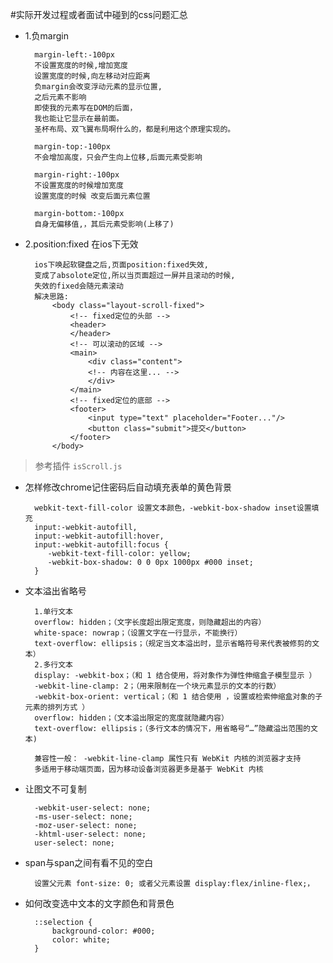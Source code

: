 #实际开发过程或者面试中碰到的css问题汇总
* 1.负margin
    
        margin-left:-100px
        不设置宽度的时候,增加宽度
        设置宽度的时候,向左移动对应距离
        负margin会改变浮动元素的显示位置,
        之后元素不影响
        即使我的元素写在DOM的后面， 
        我也能让它显示在最前面。
        圣杯布局、双飞翼布局啊什么的，都是利用这个原理实现的。
        
        margin-top:-100px
        不会增加高度，只会产生向上位移,后面元素受影响
        
        margin-right:-100px
        不设置宽度的时候增加宽度
        设置宽度的时候 改变后面元素位置
        
        margin-bottom:-100px
        自身无偏移值,，其后元素受影响(上移了)
    
* 2.position:fixed 在ios下无效
        
        ios下唤起软键盘之后,页面position:fixed失效,
        变成了absolote定位,所以当页面超过一屏并且滚动的时候,
        失效的fixed会随元素滚动
        解决思路:
            <body class="layout-scroll-fixed">
                <!-- fixed定位的头部 -->
                <header>
                </header>
                <!-- 可以滚动的区域 -->
                <main>
                    <div class="content">
                    <!-- 内容在这里... -->
                    </div>
                </main>
                <!-- fixed定位的底部 -->
                <footer>
                    <input type="text" placeholder="Footer..."/>
                    <button class="submit">提交</button>
                </footer>
            </body>
>参考插件 `isScroll.js`
* 怎样修改chrome记住密码后自动填充表单的黄色背景

        webkit-text-fill-color 设置文本颜色，-webkit-box-shadow inset设置填充
        input:-webkit-autofill,
        input:-webkit-autofill:hover, 
        input:-webkit-autofill:focus {
           -webkit-text-fill-color: yellow;
           -webkit-box-shadow: 0 0 0px 1000px #000 inset;
        }

* 文本溢出省略号

        1.单行文本
        overflow: hidden；（文字长度超出限定宽度，则隐藏超出的内容）
        white-space: nowrap；（设置文字在一行显示，不能换行）
        text-overflow: ellipsis；（规定当文本溢出时，显示省略符号来代表被修剪的文本）
        2.多行文本
        display: -webkit-box；（和 1 结合使用，将对象作为弹性伸缩盒子模型显示 ）
        -webkit-line-clamp: 2；（用来限制在一个块元素显示的文本的行数）
        -webkit-box-orient: vertical；（和 1 结合使用 ，设置或检索伸缩盒对象的子元素的排列方式 ）
        overflow: hidden；（文本溢出限定的宽度就隐藏内容）
        text-overflow: ellipsis；（多行文本的情况下，用省略号“…”隐藏溢出范围的文本)
        
        兼容性一般： -webkit-line-clamp 属性只有 WebKit 内核的浏览器才支持
        多适用于移动端页面，因为移动设备浏览器更多是基于 WebKit 内核

* 让图文不可复制
        
        -webkit-user-select: none;
        -ms-user-select: none;
        -moz-user-select: none;
        -khtml-user-select: none;
        user-select: none;
        
* span与span之间有看不见的空白

        设置父元素 font-size: 0; 或者父元素设置 display:flex/inline-flex;，

* 如何改变选中文本的文字颜色和背景色

        ::selection {
            background-color: #000;
            color: white;
        }
